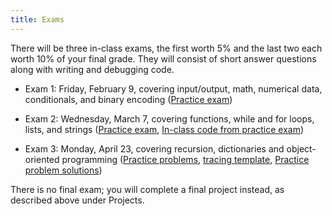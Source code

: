 ```yaml
---
title: Exams
---
```


There will be three in-class exams, the first worth 5% and the last
two each worth 10% of your final grade. They will consist of short
answer questions along with writing and debugging code.

- Exam 1: Friday, February 9, covering input/output, math, numerical
  data, conditionals, and binary encoding ([Practice
  exam](static/exam1-practice-s18.pdf))

- Exam 2: Wednesday, March 7, covering functions, while and for loops,
  lists, and strings ([Practice exam](static/exam2-practice-s18.pdf),
  [In-class code from practice exam](static/exam2-practice.py))

<!-- ; [Practice exam solution code](static/exam2-practice.py); [Bonus functions](http://mgoadric.github.io/csci150/homework/bonusfunctions.html) due Wednesday after spring break (March 29)) -\-> -->

- Exam 3: Monday, April 23, covering recursion, dictionaries and object-oriented
    programming ([Practice problems](static/exam3-practice-s18.pdf),
    [tracing template](static/heap-tracing-template.pdf), [Practice
    problem solutions](static/exam3-practice-s18-solutions.pdf))

There is no final exam; you will complete a final project instead, as
described above under Projects.
